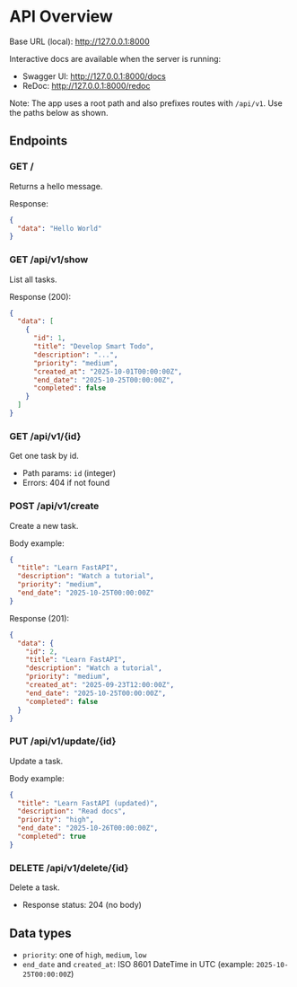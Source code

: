 # API Overview

Base URL (local): <http://127.0.0.1:8000>

Interactive docs are available when the server is running:

- Swagger UI: <http://127.0.0.1:8000/docs>
- ReDoc: <http://127.0.0.1:8000/redoc>

Note: The app uses a root path and also prefixes routes with `/api/v1`. Use the paths below as shown.

## Endpoints

### GET /

Returns a hello message.

Response:

```json
{
  "data": "Hello World"
}
```

### GET /api/v1/show

List all tasks.

Response (200):

```json
{
  "data": [
    {
      "id": 1,
      "title": "Develop Smart Todo",
      "description": "...",
      "priority": "medium",
      "created_at": "2025-10-01T00:00:00Z",
      "end_date": "2025-10-25T00:00:00Z",
      "completed": false
    }
  ]
}
```

### GET /api/v1/{id}

Get one task by id.

- Path params: `id` (integer)
- Errors: 404 if not found

### POST /api/v1/create

Create a new task.

Body example:

```json
{
  "title": "Learn FastAPI",
  "description": "Watch a tutorial",
  "priority": "medium",
  "end_date": "2025-10-25T00:00:00Z"
}
```

Response (201):

```json
{
  "data": {
    "id": 2,
    "title": "Learn FastAPI",
    "description": "Watch a tutorial",
    "priority": "medium",
    "created_at": "2025-09-23T12:00:00Z",
    "end_date": "2025-10-25T00:00:00Z",
    "completed": false
  }
}
```

### PUT /api/v1/update/{id}

Update a task.

Body example:

```json
{
  "title": "Learn FastAPI (updated)",
  "description": "Read docs",
  "priority": "high",
  "end_date": "2025-10-26T00:00:00Z",
  "completed": true
}
```

### DELETE /api/v1/delete/{id}

Delete a task.

- Response status: 204 (no body)

## Data types

- `priority`: one of `high`, `medium`, `low`
- `end_date` and `created_at`: ISO 8601 DateTime in UTC (example: `2025-10-25T00:00:00Z`)

